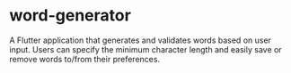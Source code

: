 # word-generator
A Flutter application that generates and validates words based on user input. Users can specify the minimum character length and easily save or remove words to/from their preferences.
